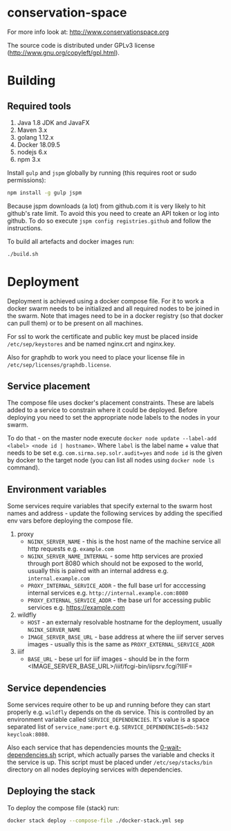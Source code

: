 conservation-space
==================

For more info look at: http://www.conservationspace.org

The source code is distributed under GPLv3 license (http://www.gnu.org/copyleft/gpl.html).

# Building

## Required tools
1. Java 1.8 JDK and JavaFX
1. Maven 3.x
2. golang 1.12.x
3. Docker 18.09.5
4. nodejs 6.x
5. npm 3.x

Install `gulp` and `jspm` globally by running (this requires root or sudo permissions):
```bash
npm install -g gulp jspm
```

Because jspm downloads (a lot) from github.com it is very likely to hit github's rate limit. To avoid this you need to create an API token or log into github. To do so execute `jspm config registries.github` and follow the instructions.

To build all artefacts and docker images run:
```bash
./build.sh
```

# Deployment

Deployment is achieved using a docker compose file. For it to work a docker swarm needs to be initialized and all required nodes to be joined in the swarm.
Note that images need to be in a docker registry (so that docker can pull them) or to be present on all machines.

For ssl to work the certificate and public key must be placed inside `/etc/sep/keystores` and be named nginx.crt and nginx.key.

Also for graphdb to work you need to place your license file in `/etc/sep/licenses/graphdb.license`.

## Service placement
The compose file uses docker's placement constraints. These are labels added to a service to constrain where it could be deployed.
Before deploying you need to set the appropriate node labels to the nodes in your swarm.

To do that - on the master node execute `docker node update --label-add <label> <node id | hostname>`. Where `label` is the label name + value that needs to be set e.g. `com.sirma.sep.solr.audit=yes` and `node id` is the given by docker to the target node (you can list all nodes using `docker node ls` command).

## Environment variables
Some services require variables that specify external to the swarm host names and address - update the following services by adding the specified env vars before deploying the compose file.

1. proxy
    * `NGINX_SERVER_NAME` - this is the host name of the machine service all http requests e.g. `example.com`
    * `NGINX_SERVER_NAME_INTERNAL` - some http services are proxied through port 8080 which should not be exposed to the world, usually this is paired with an internal address e.g. `internal.example.com`
    * `PROXY_INTERNAL_SERVICE_ADDR` - the full base url for acccessing internal services e.g. `http://internal.example.com:8080`
    * `PROXY_EXTERNAL_SERVICE_ADDR` - the base url for accessing public services e.g. https://example.com
2. wildfly
    * `HOST` - an externaly resolvable hostname for the deployment, usually `NGINX_SERVER_NAME`
    * `IMAGE_SERVER_BASE_URL` - base address at where the iiif server serves images - usually this is the same as `PROXY_EXTERNAL_SERVICE_ADDR`
3. iiif
    * `BASE_URL` - bese url for iiif images - should be in the form <IMAGE_SERVER_BASE_URL>/iiif/fcgi-bin/iipsrv.fcgi?IIIF=

## Service dependencies
Some services require other to be up and running before they can start properly e.g. `wildfly` depends on the `db` service. This is controlled by an environment variable called `SERVICE_DEPENDENCIES`. It's value is a space separated list of `service_name:port` e.g. `SERVICE_DEPENDENCIES=db:5432 keycloak:8080`.

Also each service that has dependencies mounts the [0-wait-dependencies.sh](./0-wait-dependencies.sh) script, which actually parses the variable and checks it the service is up.
This script must be placed under `/etc/sep/stacks/bin` directory on all nodes deploying services with dependencies.

## Deploying the stack
To deploy the compose file (stack) run:
```bash
docker stack deploy --compose-file ./docker-stack.yml sep
```
